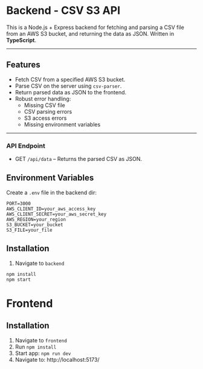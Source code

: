 # Backend - CSV S3 API

This is a Node.js + Express backend for fetching and parsing a CSV file from an AWS S3 bucket, and returning the data as JSON. Written in **TypeScript**.

---

## Features

- Fetch CSV from a specified AWS S3 bucket.
- Parse CSV on the server using `csv-parser`.
- Return parsed data as JSON to the frontend.
- Robust error handling:
  - Missing CSV file
  - CSV parsing errors
  - S3 access errors
  - Missing environment variables

---

### API Endpoint

- GET `/api/data` – Returns the parsed CSV as JSON.

## Environment Variables

Create a `.env` file in the backend dir:

```env
PORT=3000
AWS_CLIENT_ID=your_aws_access_key
AWS_CLIENT_SECRET=your_aws_secret_key
AWS_REGION=your_region
S3_BUCKET=your_bucket
S3_FILE=your_file
```

## Installation

1. Navigate to `backend`

```
npm install
npm start
```

# Frontend

## Installation

1. Navigate to `frontend`
2. Run `npm install`
3. Start app: `npm run dev`
4. Navigate to: http://localhost:5173/
